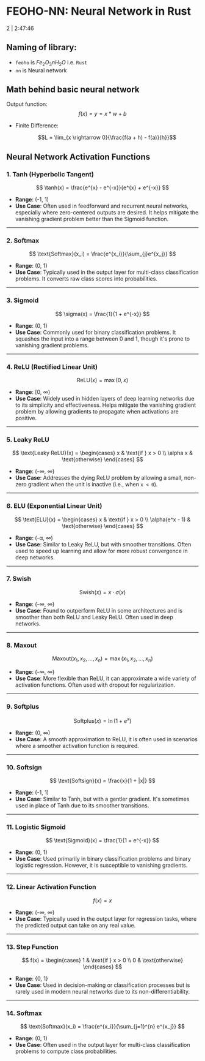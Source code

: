 # FEOHO-NN: Neural Network in Rust
2 | 2:47:46

## Naming of library:

- `feoho` is $Fe_2O_3nH_2O$ i.e. `Rust`
- `nn` is Neural network

## Math behind basic neural network

<!--$f(x) = y = x * w + b$-->

Output function:
$$f(x) = y = x * w + b$$

- Finite Difference:
  ```math
  L = \lim_{x \rightarrow 0}{\frac{f(a + h) - f(a)}{h}}
  ```

## Neural Network Activation Functions

### 1. **Tanh (Hyperbolic Tangent)**
$$
\tanh(x) = \frac{e^{x} - e^{-x}}{e^{x} + e^{-x}}
$$
- **Range**: (-1, 1)
- **Use Case**: Often used in feedforward and recurrent neural networks, especially where zero-centered outputs are desired. It helps mitigate the vanishing gradient problem better than the Sigmoid function.

---

### 2. **Softmax**
$$
\text{Softmax}(x_i) = \frac{e^{x_i}}{\sum_{j}e^{x_j}}
$$
- **Range**: (0, 1)
- **Use Case**: Typically used in the output layer for multi-class classification problems. It converts raw class scores into probabilities.

---

### 3. **Sigmoid**
$$
\sigma(x) = \frac{1}{1 + e^{-x}}
$$
- **Range**: (0, 1)
- **Use Case**: Commonly used for binary classification problems. It squashes the input into a range between 0 and 1, though it's prone to vanishing gradient problems.

---

### 4. **ReLU (Rectified Linear Unit)**
$$
\text{ReLU}(x) = \max(0, x)
$$
- **Range**: [0, ∞)
- **Use Case**: Widely used in hidden layers of deep learning networks due to its simplicity and effectiveness. Helps mitigate the vanishing gradient problem by allowing gradients to propagate when activations are positive.

---

### 5. **Leaky ReLU**
$$
\text{Leaky ReLU}(x) = \begin{cases} 
x & \text{if } x > 0 \\
\alpha x & \text{otherwise}
\end{cases}
$$
- **Range**: (-∞, ∞)
- **Use Case**: Addresses the dying ReLU problem by allowing a small, non-zero gradient when the unit is inactive (i.e., when `x < 0`).

---

### 6. **ELU (Exponential Linear Unit)**
$$
\text{ELU}(x) = \begin{cases} 
x & \text{if } x > 0 \\
\alpha(e^x - 1) & \text{otherwise}
\end{cases}
$$
- **Range**: (-α, ∞)
- **Use Case**: Similar to Leaky ReLU, but with smoother transitions. Often used to speed up learning and allow for more robust convergence in deep networks.

---

### 7. **Swish**
$$
\text{Swish}(x) = x \cdot \sigma(x)
$$
- **Range**: (-∞, ∞)
- **Use Case**: Found to outperform ReLU in some architectures and is smoother than both ReLU and Leaky ReLU. Often used in deep networks.

---

### 8. **Maxout**
$$
\text{Maxout}(x_1, x_2, \dots, x_n) = \max(x_1, x_2, \dots, x_n)
$$
- **Range**: (-∞, ∞)
- **Use Case**: More flexible than ReLU, it can approximate a wide variety of activation functions. Often used with dropout for regularization.

---

### 9. **Softplus**
$$
\text{Softplus}(x) = \ln(1 + e^x)
$$
- **Range**: (0, ∞)
- **Use Case**: A smooth approximation to ReLU, it is often used in scenarios where a smoother activation function is required.

---

### 10. **Softsign**
$$
\text{Softsign}(x) = \frac{x}{1 + |x|}
$$
- **Range**: (-1, 1)
- **Use Case**: Similar to Tanh, but with a gentler gradient. It's sometimes used in place of Tanh due to its smoother transitions.

---

### 11. **Logistic Sigmoid**
$$
\text{Sigmoid}(x) = \frac{1}{1 + e^{-x}}
$$
- **Range**: (0, 1)
- **Use Case**: Used primarily in binary classification problems and binary logistic regression. However, it is susceptible to vanishing gradients.

---

### 12. **Linear Activation Function**
$$
f(x) = x
$$
- **Range**: (-∞, ∞)
- **Use Case**: Typically used in the output layer for regression tasks, where the predicted output can take on any real value.

---

### 13. **Step Function**
$$
f(x) = \begin{cases}
1 & \text{if } x > 0 \\
0 & \text{otherwise}
\end{cases}
$$
- **Range**: {0, 1}
- **Use Case**: Used in decision-making or classification processes but is rarely used in modern neural networks due to its non-differentiability.

---

### 14. **Softmax**
$$
\text{Softmax}(x_i) = \frac{e^{x_i}}{\sum_{j=1}^{n} e^{x_j}}
$$
- **Range**: (0, 1)
- **Use Case**: Often used in the output layer for multi-class classification problems to compute class probabilities.

